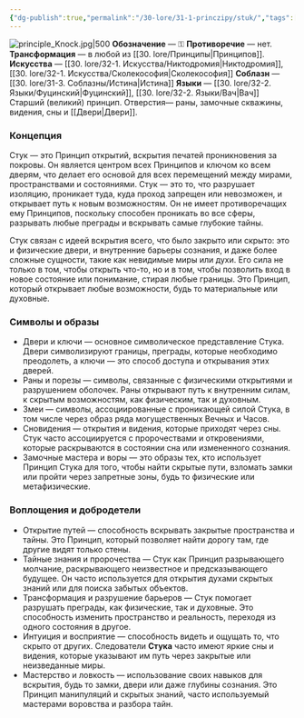 ```yaml
---
{"dg-publish":true,"permalink":"/30-lore/31-1-princzipy/stuk/","tags":["#незримое/принцип"]}
---
```


![principle_Knock.jpg|500](/img/user/90.%20files/principle_Knock.jpg)
**Обозначение** — ⚿
**Противоречие** — нет.
**Трансформация** — в любой из [[30. lore/Принципы\|Принципов]].
**Искусства** — [[30. lore/32-1. Искусства/Никтодромия\|Никтодромия]], [[30. lore/32-1. Искусства/Сколекософия\|Сколекософия]]
**Соблазн** — [[30. lore/31-3. Соблазны/Истина\|Истина]]
**Языки** — [[30. lore/32-2. Языки/Фуцинский\|Фуцинский]], [[30. lore/32-2. Языки/Вач\|Вач]]
Старший (великий) принцип. Отверстия— раны, замочные скважины, видения, сны и [[Двери\|Двери]].
### Концепция
Стук — это Принцип открытий, вскрытия печатей проникновения за покровы. Он является центром всех Принципов и ключом ко всем дверям, что делает его основой для всех перемещений между мирами, пространствами и состояниями. Стук — это то, что разрушает изоляцию, проникает туда, куда проход запрещен или невозможен, и открывает путь к новым возможностям. Он не имеет противоречащих ему Принципов, поскольку способен проникать во все сферы, разрывать любые преграды и вскрывать самые глубокие тайны.

Стук связан с идеей вскрытия всего, что было закрыто или скрыто: это и физические двери, и внутренние барьеры сознания, и даже более сложные сущности, такие как невидимые миры или духи. Его сила не только в том, чтобы открыть что-то, но и в том, чтобы позволить вход в новое состояние или понимание, стирая любые границы. Это Принцип, который открывает любые возможности, будь то материальные или духовные.
### Символы и образы
- Двери и ключи — основное символическое представление Стука. Двери символизируют границы, преграды, которые необходимо преодолеть, а ключи — это способ доступа и открывания этих дверей.
- Раны и порезы — символы, связанные с физическими открытиями и разрушением оболочек. Раны открывают путь к внутренним силам, к скрытым возможностям, как физическим, так и духовным.
- Змеи — символы, ассоциированные с проникающей силой Стука, в том числе через образ ряда могущественных Вечных и Часов.
- Сновидения — открытия и видения, которые приходят через сны. Стук часто ассоциируется с пророчествами и откровениями, которые раскрываются в состоянии сна или измененного сознания.
- Замочные мастера и воры — это образы тех, кто использует Принцип Стука для того, чтобы найти скрытые пути, взломать замки или пройти через запретные зоны, будь то физические или метафизические.
### Воплощения и добродетели
- Открытие путей — способность вскрывать закрытые пространства и тайны. Это Принцип, который позволяет найти дорогу там, где другие видят только стены.
- Тайные знания и пророчества — Стук как Принцип разрывающего молчание, раскрывающего неизвестное и предсказывающего будущее. Он часто используется для открытия духами скрытых знаний или для поиска забытых объектов.
- Трансформация и разрушение барьеров — Стук помогает разрушать преграды, как физические, так и духовные. Это способность изменить пространство и реальность, переходя из одного состояния в другое.
- Интуиция и восприятие — способность видеть и ощущать то, что скрыто от других. Следователи **Стука** часто имеют яркие сны и видения, которые указывают им путь через закрытые или неизведанные миры.
- Мастерство и ловкость — использование своих навыков для вскрытия, будь то замки, двери или даже глубины сознания. Это Принцип манипуляций и скрытых знаний, часто используемый мастерами воровства и разбора тайн.